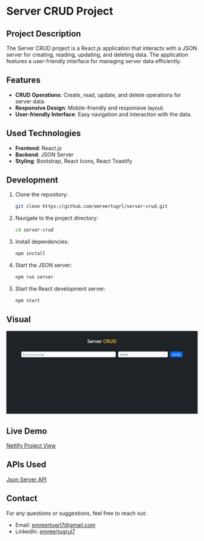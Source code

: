 # Server CRUD Project

## Project Description

The Server CRUD project is a React.js application that interacts with a JSON server for creating, reading, updating, and deleting data. The application features a user-friendly interface for managing server data efficiently.

## Features

- **CRUD Operations**: Create, read, update, and delete operations for server data.
- **Responsive Design**: Mobile-friendly and responsive layout.
- **User-friendly Interface**: Easy navigation and interaction with the data.

## Used Technologies

- **Frontend**: React.js
- **Backend**: JSON Server
- **Styling**: Bootstrap, React Icons, React Toastify

## Development

1. Clone the repository:

   ```bash
   git clone https://github.com/emreertugrl/server-crud.git

   ```

2. Navigate to the project directory:

   ```bash
   cd server-crud
   ```

3. Install dependencies:

   ```bash
   npm install

   ```

4. Start the JSON server:

   ```bash
   npm run server

   ```

5. Start the React development server:

   ```bash
   npm start
   ```

## Visual

<img src="/public/server-crud.gif" alt="server-crud-gif">

## Live Demo

<a href="https://servercrud.netlify.app/">Netlify Project View</a>

## APIs Used

<a href="https://github.com/emreertugrl/server-crud">Json Server API</a>

## Contact

For any questions or suggestions, feel free to reach out:

- Email: emreertugrl7@gmail.com
- LinkedIn: [emreertugrul7](https://www.linkedin.com/in/emreertugrul7/)
